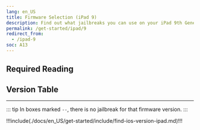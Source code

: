 ```yaml
---
lang: en_US
title: Firmware Selection (iPad 9)
description: Find out what jailbreaks you can use on your iPad 9th Generation
permalink: /get-started/ipad/9
redirect_from:
  - /ipad-9
soc: A13
---
```


## Required Reading

<readingTable deviceOS="iPadOS" minVer="15.0" maxVer="15.1"/>

## Version Table

<versionTable soc="A13" minVer="15"/>

---

::: tip
In boxes marked `--`, there is no jailbreak for that firmware version.
:::

!!!include(./docs/en_US/get-started/include/find-ios-version-ipad.md)!!!
